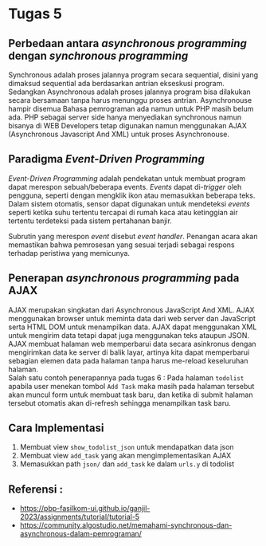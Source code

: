 # Tugas 5
## Perbedaan antara _asynchronous programming_ dengan _synchronous programming_
Synchronous adalah proses jalannya program secara sequential, disini yang dimaksud sequential ada berdasarkan antrian ekseskusi program. Sedangkan Asynchronous adalah proses jalannya program bisa dilakukan secara bersamaan tanpa harus menunggu proses antrian. Asynchronouse hampir disemua Bahasa pemrograman ada namun untuk PHP masih belum ada. PHP sebagai server side hanya menyediakan synchronous namun bisanya di WEB Developers tetap digunakan namun menggunakan AJAX (Asynchronous Javascript And XML) untuk proses Asynchronouse.

## Paradigma _Event-Driven Programming_
_Event-Driven Programming_ adalah pendekatan untuk membuat program dapat merespon sebuah/beberapa events. _Events_ dapat di-_trigger_ oleh pengguna, seperti dengan mengklik ikon atau memasukkan beberapa teks. Dalam sistem otomatis, sensor dapat digunakan untuk mendeteksi _events_ seperti ketika suhu tertentu tercapai di rumah kaca atau ketinggian air tertentu terdeteksi pada sistem pertahanan banjir.

Subrutin yang merespon _event_ disebut _event handler_. Penangan acara akan memastikan bahwa pemrosesan yang sesuai terjadi sebagai respons terhadap peristiwa yang memicunya.
## Penerapan _asynchronous programming_ pada AJAX
AJAX merupakan singkatan dari Asynchronous JavaScript And XML. AJAX menggunakan browser untuk meminta data dari web server dan JavaScript serta HTML DOM untuk menampilkan data. AJAX dapat menggunakan XML untuk mengirim data tetapi dapat juga menggunakan teks ataupun JSON. AJAX membuat halaman web memperbarui data secara asinkronus dengan mengirimkan data ke server di balik layar, artinya kita dapat memperbarui sebagian elemen data pada halaman tanpa harus me-reload keseluruhan halaman.  
Salah satu contoh penerapannya pada tugas 6 : Pada halaman `todolist` apabila user menekan tombol `Add Task` maka masih pada halaman tersebut akan muncul form untuk membuat task baru, dan ketika di submit halaman tersebut otomatis akan di-refresh sehingga menampilkan task baru.

## Cara Implementasi
1. Membuat view  `show_todolist_json` untuk mendapatkan data json
2. Membuat view `add_task` yang akan mengimplementasikan AJAX
3. Memasukkan path `json/` dan `add_task` ke dalam `urls.y` di todolist

## Referensi :
* https://pbp-fasilkom-ui.github.io/ganjil-2023/assignments/tutorial/tutorial-5
* https://community.algostudio.net/memahami-synchronous-dan-asynchronous-dalam-pemrograman/

